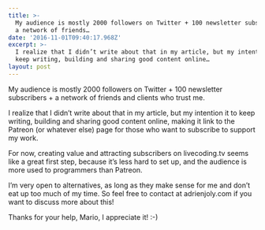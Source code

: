 ```yaml
---
title: >-
  My audience is mostly 2000 followers on Twitter + 100 newsletter subscribers +
  a network of friends…
date: '2016-11-01T09:40:17.968Z'
excerpt: >-
  I realize that I didn’t write about that in my article, but my intention it to
  keep writing, building and sharing good content online…
layout: post
---
```

My audience is mostly 2000 followers on Twitter + 100 newsletter subscribers + a network of friends and clients who trust me.

I realize that I didn’t write about that in my article, but my intention it to keep writing, building and sharing good content online, making it link to the Patreon (or whatever else) page for those who want to subscribe to support my work.

For now, creating value and attracting subscribers on livecoding.tv seems like a great first step, because it’s less hard to set up, and the audience is more used to programmers than Patreon.

I’m very open to alternatives, as long as they make sense for me and don’t eat up too much of my time. So feel free to contact at adrienjoly.com if you want to discuss more about this!

Thanks for your help, Mario, I appreciate it! :-)
